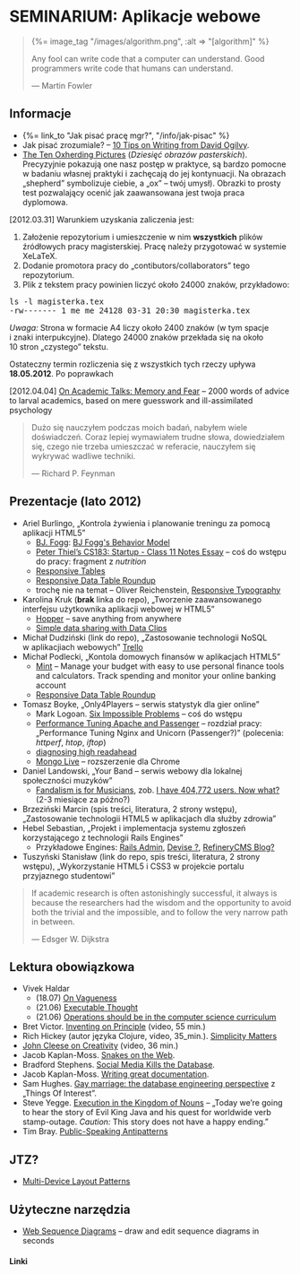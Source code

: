 # SEMINARIUM: Aplikacje webowe

<blockquote>
<p>{%= image_tag "/images/algorithm.png", :alt => "[algorithm]" %}</p>
<p>
  Any fool can write code that a computer can understand.
  Good programmers write code that humans can understand.
</p>
<p class="author">— Martin Fowler</p>
</blockquote>

## Informacje

* {%= link_to "Jak pisać pracę mgr?", "/info/jak-pisac" %}
* Jak pisać zrozumiale? –
  [10 Tips on Writing from David Ogilvy](http://www.brainpickings.org/index.php/2012/02/07/david-ogilvy-on-writing/).
* [The Ten Oxherding Pictures](http://www.buddhanet.net/oxherd1.htm) (*Dziesięć obrazów pasterskich*).
Precyzyjnie pokazują one nasz postęp w praktyce, są bardzo pomocne w
badaniu własnej praktyki i zachęcają do jej kontynuacji.
Na obrazach „shepherd” symbolizuje ciebie, a „ox” – twój umysł).
Obrazki to prosty test pozwalający ocenić jak zaawansowana
jest twoja praca dyplomowa.

[2012.03.31] Warunkiem uzyskania zaliczenia jest:

1. Założenie repozytorium i umieszczenie w nim **wszystkich** plików
źródłowych pracy magisterskiej. Pracę należy przygotować w systemie
XeLaTeX.
2. Dodanie promotora pracy do „contibutors/collaborators”
tego repozytorium.
3. Plik z tekstem pracy powinien liczyć około 24000 znaków, przykładowo:

<pre>ls -l magisterka.tex
-rw------- 1 me me 24128 03-31 20:30 magisterka.tex
</pre>

*Uwaga:* Strona w formacie A4 liczy około 2400 znaków (w tym spacje
i znaki interpukcyjne). Dlatego 24000 znaków przekłada się
na około 10 stron „czystego” tekstu.

Ostateczny termin rozliczenia się z wszystkich tych rzeczy
upływa **18.05.2012**. Po poprawkach

[2012.04.04] [On Academic Talks: Memory and Fear](http://cscs.umich.edu/~crshalizi/weblog/900.html) –
2000 words of advice to larval academics, based on mere guesswork and ill-assimilated psychology

<!--

<blockquote>
<p>{%= image_tag "/images/why.jpg", :alt => "[_Why]" %}</p>
<p>
  When you don’t create things, you become defined by your tastes
  rather than ability. Your tastes only narrow and exclude people.
  So create.
</p>
<p class="author">— <a href="http://www.smashingmagazine.com/2010/05/15/why-a-tale-of-a-post-modern-genius/">Why the Lucky Stiff</a></p>
</blockquote>

-->

<blockquote>
<p>
  Dużo się nauczyłem podczas moich badań,
  nabyłem wiele doświadczeń. Coraz lepiej wymawiałem
  trudne słowa, dowiedziałem się, czego nie trzeba umieszczać
  w referacie, nauczyłem się wykrywać wadliwe techniki.
</p>
<p class="author">— Richard P. Feynman</p>
</blockquote>

## Prezentacje (lato 2012)

* Ariel Burlingo,
  „Kontrola żywienia i planowanie treningu za pomocą aplikacji HTML5”
  - [BJ. Fogg](http://www.bjfogg.com/): [BJ Fogg's Behavior Model](http://www.behaviormodel.org/)
  - [Peter Thiel’s CS183: Startup - Class 11 Notes Essay](http://blakemasters.tumblr.com/post/22866240816/peter-thiels-cs183-startup-class-11-notes-essay) –
  coś do wstępu do pracy: fragment z *nutrition*
  - [Responsive Tables](http://www.zurb.com/playground/responsive-tables)
  - [Responsive Data Table Roundup](http://css-tricks.com/responsive-data-table-roundup/)
  - trochę nie na temat – Oliver Reichenstein, [Responsive Typography](http://informationarchitects.net/blog/responsive-typography/)
* Karolina Kruk (**brak** linka do repo),
  „Tworzenie zaawansowanego interfejsu użytkownika aplikacji webowej w HTML5”
  - [Hopper](http://gethopper.com/you) – save anything from anywhere
  - [Simple data sharing with Data Clips](https://postgres.heroku.com/blog/past/2012/1/31/simple_data_sharing_with_data_clips/)
* Michał Dudziński (link do repo),
  „Zastosowanie technologii NoSQL w aplikacjiach webowych”
   [Trello](https://trello.com/)
* Michał Podlecki,
  „Kontola domowych finansów w aplikacjach HTML5”
  - [Mint](https://www.mint.com/) –
  Manage your budget with easy to use personal finance tools and calculators.
  Track spending and monitor your online banking account
  - [Responsive Data Table Roundup](http://css-tricks.com/responsive-data-table-roundup/)
* Tomasz Boyke,
  „Only4Players – serwis statystyk dla gier online”
  - Mark Logoan.
    [Six Impossible Problems](http://blog.artillerygames.com/2012/07/six-impossible-problems.html)
    – coś do wstępu
  - [Performance Tuning Apache and Passenger](http://vimeo.com/37392361) –
    rozdział pracy: „Performance Tuning Nginx and Unicorn (Passenger?)”
    (polecenia: *httperf*, *htop*, *iftop*)
  - [diagnosing high readahead](http://www.snailinaturtleneck.com/blog/2012/05/10/thursday-5-diagnosing-high-readahead/)
  - [Mongo Live](https://chrome.google.com/webstore/detail/apgglicbkgjcfnohdcgbcobengnkcjef?utm_source=NoSQL%20Weekly%20Newsletter&utm_campaign=08c50bd2e4-NoSQL_Weekly_Issue_76_May_10_2012&utm_medium=email) – rozszerzenie dla Chrome
* Daniel Landowski,
  „Your Band – serwis webowy dla lokalnej społeczności muzyków”
  - [Fandalism is for Musicians](http://fandalism.com/),
    zob. [I have 404,772 users. Now what?](http://pud.com/post/21248770833/i-have-404-772-users-now-what)
    (2-3 miesiące za późno?)
* Brzeziński Marcin (spis treści, literatura, 2 strony wstępu),
  „Zastosowanie technologii HTML5 w aplikacjach dla służby zdrowia”
* Hebel Sebastian,
  „Projekt i implementacja systemu zgłoszeń korzystającego z technologii Rails Engines”
  - Przykładowe Engines: [Rails Admin](https://github.com/sferik/rails_admin),
    [Devise ?](https://github.com/plataformatec/devise),
    [RefineryCMS Blog?](https://github.com/resolve/refinerycms-blog)
* Tuszyński Stanisław (link do repo, spis treści, literatura, 2 strony wstępu),
  „Wykorzystanie HTML5 i CSS3 w projekcie portalu przyjaznego studentowi”


<blockquote>
<p>If academic research is often astonishingly successful, it always
is because the researchers had the wisdom and the opportunity to avoid
both the trivial and the impossible, and to follow the very narrow
path in between.</p>
<p class="author">— Edsger W. Dijkstra</p>
</blockquote>

## Lektura obowiązkowa

* Vivek Haldar
  - (18.07) [On Vagueness](http://blog.vivekhaldar.com/post/27415471917/on-vagueness)
  - (21.06) [Executable Thought](http://blog.vivekhaldar.com/post/23430363068/executable-thought)
  - (21.06) [Operations should be in the computer science curriculum](http://blog.vivekhaldar.com/post/23994485648/operations-should-be-in-the-computer-science-curriculum)
* Bret Victor.
  [Inventing on Principle](http://vimeo.com/36579366) (video, 55 min.)
* Rich Hickey (autor języka Clojure, video, 35_min.).
  [Simplicity Matters](http://www.youtube.com/watch?v=rI8tNMsozo0)
* [John Cleese on Creativity](http://www.youtube.com/watch?v=VShmtsLhkQg) (video, 36 min.)
* Jacob Kaplan-Moss. [Snakes on the Web](http://jacobian.org/writing/snakes-on-the-web/).
* Bradford Stephens. [Social Media Kills the
  Database](http://www.roadtofailure.com/2009/06/19/social-media-kills-the-rdbms/).
* Jacob Kaplan-Moss. [Writing great documentation](http://jacobian.org/writing/great-documentation/).
* Sam Hughes. [Gay marriage: the database engineering perspective](http://qntm.org/gay)
  z „Things Of Interest”.
* Steve Yegge. [Execution in the Kingdom of
  Nouns](http://steve-yegge.blogspot.com/2006/03/execution-in-kingdom-of-nouns.html)
  – „Today we’re going to hear the story of Evil King Java
  and his quest for worldwide verb stamp-outage.
  *Caution:* This story does not have a happy ending.”
* Tim Bray.
  [Public-Speaking Antipatterns](http://www.tbray.org/ongoing/When/201x/2012/06/07/Speaking-Antipatterns)


## JTZ?

* [Multi-Device Layout Patterns](http://www.lukew.com/ff/entry.asp?1514)


## Użyteczne narzędzia

* [Web Sequence Diagrams](http://www.websequencediagrams.com/) –
  draw and edit sequence diagrams in seconds


<!--

Interesujące tematy:

* OAuth2, [Introducing OAuth 2.0](http://hueniverse.com/2010/05/introducing-oauth-2-0/),
  [Getting Started with OAuth 2.0](http://shop.oreilly.com/product/0636920021810.do?sortby=publicationDate).
  Czy OAuth2 zastąpi LDAP? Jak to będzie w Instytucie Informatyki?

<blockquote>
{%= image_tag "/images/chesterton.png", :alt => "[G. K. Chesterton]" %}
<p>
  There is no such thing on earth as an uninteresting subject; the
  only thing that can exist is an uninterested person.
</p>
<p class="author">— G. K. Chesterton, Heretics</p>
</blockquote>

source: http://web.archive.org/web/20080213082423/http://www.marginalia.org/dfw_kenyon_commencement.html

The really important kind of freedom involves attention and awareness
and discipline, and being able truly to care about other people and to
sacrifice for them over and over in myriad petty, unsexy ways every
day.

The alternative is unconsciousness, the default setting, the rat race,
the constant gnawing sense of having had, and lost, some infinite
thing.

-->

#### Linki

[redis]: http://code.google.com/p/redis/ "Redis datastore"
[ohm]: http://ohm.keyvalue.org/ "Object-hash mapping library for Redis"
[mongodb]: http://www.mongodb.org "MongoDB"
[websockets]: http://dev.w3.org/html5/websockets/ "The Web Sockets API"
[igvita-ruby-websockets]: http://www.igvita.com/2009/12/22/ruby-websockets-tcp-for-the-browser/ "igvita about websockets"
